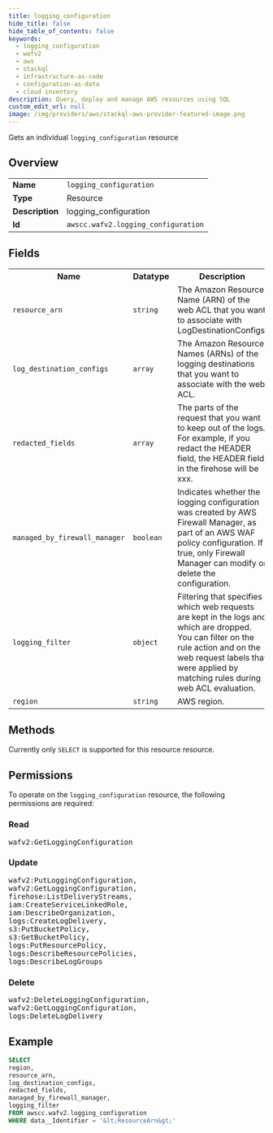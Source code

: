 ```yaml
---
title: logging_configuration
hide_title: false
hide_table_of_contents: false
keywords:
  - logging_configuration
  - wafv2
  - aws
  - stackql
  - infrastructure-as-code
  - configuration-as-data
  - cloud inventory
description: Query, deploy and manage AWS resources using SQL
custom_edit_url: null
image: /img/providers/aws/stackql-aws-provider-featured-image.png
---
```

Gets an individual <code>logging_configuration</code> resource

## Overview
<table><tbody>
<tr><td><b>Name</b></td><td><code>logging_configuration</code></td></tr>
<tr><td><b>Type</b></td><td>Resource</td></tr>
<tr><td><b>Description</b></td><td>logging_configuration</td></tr>
<tr><td><b>Id</b></td><td><code>awscc.wafv2.logging_configuration</code></td></tr>
</tbody></table>

## Fields
<table><tbody>
<tr><th>Name</th><th>Datatype</th><th>Description</th></tr>
<tr><td><code>resource_arn</code></td><td><code>string</code></td><td>The Amazon Resource Name (ARN) of the web ACL that you want to associate with LogDestinationConfigs.</td></tr>
<tr><td><code>log_destination_configs</code></td><td><code>array</code></td><td>The Amazon Resource Names (ARNs) of the logging destinations that you want to associate with the web ACL.</td></tr>
<tr><td><code>redacted_fields</code></td><td><code>array</code></td><td>The parts of the request that you want to keep out of the logs. For example, if you redact the HEADER field, the HEADER field in the firehose will be xxx.</td></tr>
<tr><td><code>managed_by_firewall_manager</code></td><td><code>boolean</code></td><td>Indicates whether the logging configuration was created by AWS Firewall Manager, as part of an AWS WAF policy configuration. If true, only Firewall Manager can modify or delete the configuration.</td></tr>
<tr><td><code>logging_filter</code></td><td><code>object</code></td><td>Filtering that specifies which web requests are kept in the logs and which are dropped. You can filter on the rule action and on the web request labels that were applied by matching rules during web ACL evaluation.</td></tr>
<tr><td><code>region</code></td><td><code>string</code></td><td>AWS region.</td></tr>

</tbody></table>

## Methods
Currently only <code>SELECT</code> is supported for this resource resource.

## Permissions

To operate on the <code>logging_configuration</code> resource, the following permissions are required:

### Read
<pre>
wafv2:GetLoggingConfiguration</pre>

### Update
<pre>
wafv2:PutLoggingConfiguration,
wafv2:GetLoggingConfiguration,
firehose:ListDeliveryStreams,
iam:CreateServiceLinkedRole,
iam:DescribeOrganization,
logs:CreateLogDelivery,
s3:PutBucketPolicy,
s3:GetBucketPolicy,
logs:PutResourcePolicy,
logs:DescribeResourcePolicies,
logs:DescribeLogGroups</pre>

### Delete
<pre>
wafv2:DeleteLoggingConfiguration,
wafv2:GetLoggingConfiguration,
logs:DeleteLogDelivery</pre>


## Example
```sql
SELECT
region,
resource_arn,
log_destination_configs,
redacted_fields,
managed_by_firewall_manager,
logging_filter
FROM awscc.wafv2.logging_configuration
WHERE data__Identifier = '&lt;ResourceArn&gt;'
```
